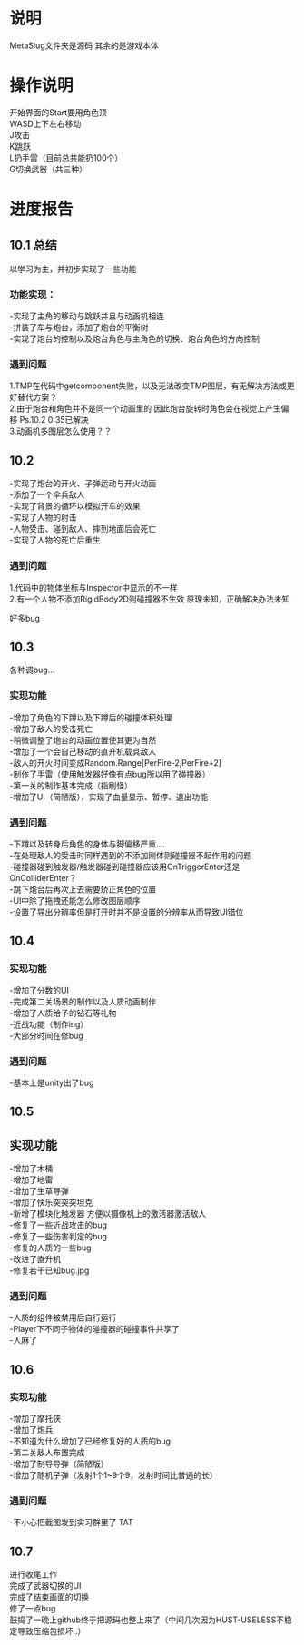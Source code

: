 # 说明  
MetaSlug文件夹是源码 其余的是游戏本体  

# 操作说明  
开始界面的Start要用角色顶  
WASD上下左右移动  
J攻击  
K跳跃  
L扔手雷（目前总共能扔100个）  
G切换武器（共三种）  

# 进度报告
## 10.1 总结
以学习为主，并初步实现了一些功能

### 功能实现：
-实现了主角的移动与跳跃并且与动画机相连  
-拼装了车与炮台，添加了炮台的平衡树  
-实现了炮台的控制以及炮台角色与主角色的切换、炮台角色的方向控制  

### 遇到问题  
1.TMP在代码中getcomponent失败，以及无法改变TMP图层，有无解决方法或更好替代方案？  
2.由于炮台和角色并不是同一个动画里的 因此炮台旋转时角色会在视觉上产生偏移    Ps.10.2 0:35已解决   
3.动画机多图层怎么使用？？  


  
  
## 10.2  
-实现了炮台的开火、子弹运动与开火动画  
-添加了一个伞兵敌人  
-实现了背景的循环以模拟开车的效果  
-实现了人物的射击  
-人物受击、碰到敌人、摔到地面后会死亡  
-实现了人物的死亡后重生  



### 遇到问题  
1.代码中的物体坐标与Inspector中显示的不一样  
2.有一个人物不添加RigidBody2D则碰撞器不生效 原理未知，正确解决办法未知  
  
  好多bug  
## 10.3  
各种调bug...  
### 实现功能  
-增加了角色的下蹲以及下蹲后的碰撞体积处理  
-增加了敌人的受击死亡  
-稍微调整了炮台的动画位置使其更为自然  
-增加了一个会自己移动的直升机载具敌人  
-敌人的开火时间变成Random.Range[PerFire-2,PerFire+2]  
-制作了手雷（使用触发器好像有点bug所以用了碰撞器）  
-第一关的制作基本完成（指刷怪）  
-增加了UI（简陋版），实现了血量显示、暂停、退出功能  





### 遇到问题  
-下蹲以及转身后角色的身体与脚偏移严重....  
-在处理敌人的受击时同样遇到的不添加刚体则碰撞器不起作用的问题  
-碰撞器碰到触发器/触发器碰到碰撞器应该用OnTriggerEnter还是OnColliderEnter？  
-跳下炮台后再次上去需要矫正角色的位置  
-UI中除了拖拽还能怎么修改图层顺序  
-设置了导出分辨率但是打开时并不是设置的分辨率从而导致UI错位  

## 10.4  
### 实现功能  
-增加了分数的UI  
-完成第二关场景的制作以及人质动画制作  
-增加了人质给予的钻石等礼物  
-近战功能（制作ing）  
-大部分时间在修bug  
  
### 遇到问题  
-基本上是unity出了bug 

## 10.5  
## 实现功能   
-增加了木桶  
-增加了地雷  
-增加了生草导弹  
-增加了快乐突突突坦克  
-新增了模块化触发器 方便以摄像机上的激活器激活敌人  
-修复了一些近战攻击的bug  
-修复了一些伤害判定的bug  
-修复的人质的一些bug  
-改进了直升机  
-修复若干已知bug.jpg  

### 遇到问题  
-人质的组件被禁用后自行运行  
-Player下不同子物体的碰撞器的碰撞事件共享了  
-人麻了  
  
  ## 10.6  
  ### 实现功能   
  -增加了摩托侠  
  -增加了炮兵  
  -不知道为什么增加了已经修复好的人质的bug  
  -第二关敌人布置完成  
  -增加了制导导弹（简陋版）   
  -增加了随机子弹（发射1个1~9个9，发射时间比普通的长）  
  
    
  ### 遇到问题  
  -不小心把截图发到实习群里了  TAT  
  ## 10.7  
  进行收尾工作  
  完成了武器切换的UI  
  完成了结束画面的切换  
  修了一点bug  
  鼓捣了一晚上github终于把源码也整上来了（中间几次因为HUST-USELESS不稳定导致压缩包损坏..）  
  
      
        
        
          
            
              
                
                  
                    
                      
                        

  
  
  
  
  
  
  
  
  
  
  
  
  
  
  
  
 
  






